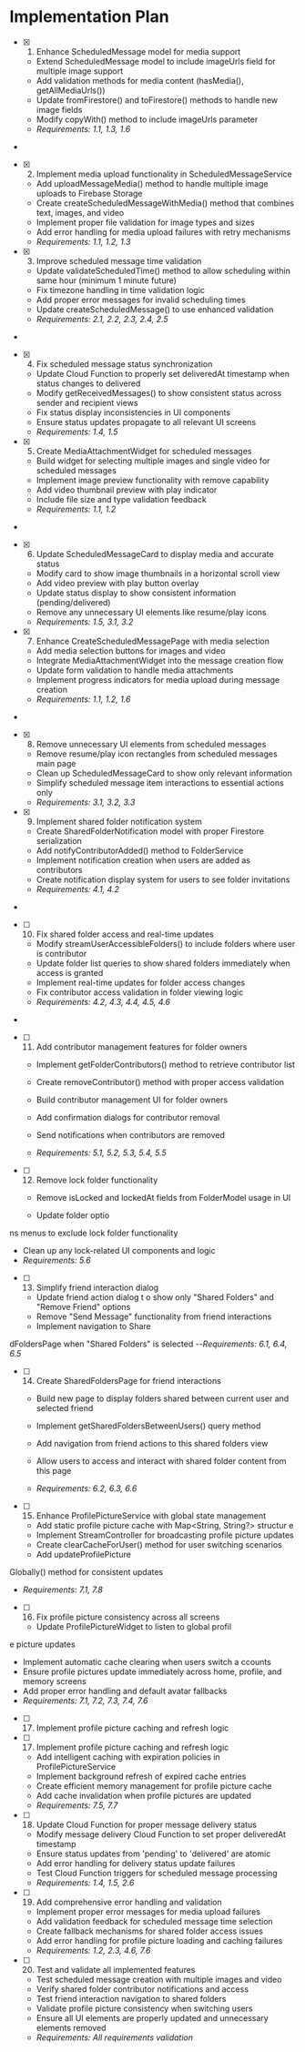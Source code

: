 # Implementation Plan

- [x] 1. Enhance ScheduledMessage model for media support





  - Extend ScheduledMessage model to include imageUrls field for multiple image support
  - Add validation methods for media content (hasMedia(), getAllMediaUrls())
  - Update fromFirestore() and toFirestore() methods to handle new image fields
  - Modify copyWith() method to include imageUrls parameter
  - _Requirements: 1.1, 1.3, 1.6_
-

- [x] 2. Implement media upload functionality in ScheduledMessageService




  - Add uploadMessageMedia() method to handle multiple image uploads to Firebase Storage
  - Create createScheduledMessageWithMedia() method that combines text, images, and video
  - Implement proper file validation for image types and sizes
  - Add error handling for media upload failures with retry mechanisms
  - _Requirements: 1.1, 1.2, 1.3_

- [x] 3. Improve scheduled message time validation





  - Update validateScheduledTime() method to allow scheduling within same hour (minimum 1 minute future)
  - Fix timezone handling in time validation logic
  - Add proper error messages for invalid scheduling times
  - Update createScheduledMessage() to use enhanced validation
  - _Requirements: 2.1, 2.2, 2.3, 2.4, 2.5_
-

- [x] 4. Fix scheduled message status synchronization




  - Update Cloud Function to properly set deliveredAt timestamp when status changes to delivered
  - Modify getReceivedMessages() to show consistent status across sender and recipient views
  - Fix status display inconsistencies in UI components
  - Ensure status updates propagate to all relevant UI screens
  - _Requirements: 1.4, 1.5_

- [x] 5. Create MediaAttachmentWidget for scheduled messages





  - Build widget for selecting multiple images and single video for scheduled messages
  - Implement image preview functionality with remove capability
  - Add video thumbnail preview with play indicator
  - Include file size and type validation feedback
  - _Requirements: 1.1, 1.2_
-

- [x] 6. Update ScheduledMessageCard to display media and accurate status




  - Modify card to show image thumbnails in a horizontal scroll view
  - Add video preview with play button overlay
  - Update status display to show consistent information (pending/delivered)
  - Remove any unnecessary UI elements like resume/play icons
  - _Requirements: 1.5, 3.1, 3.2_

- [x] 7. Enhance CreateScheduledMessagePage with media selection





  - Add media selection buttons for images and video
  - Integrate MediaAttachmentWidget into the message creation flow
  - Update form validation to handle media attachments
  - Implement progress indicators for media upload during message creation
  - _Requirements: 1.1, 1.2, 1.6_
-

- [x] 8. Remove unnecessary UI elements from scheduled messages




  - Remove resume/play icon rectangles from scheduled messages main page
  - Clean up ScheduledMessageCard to show only relevant information
  - Simplify scheduled message item interactions to essential actions only
  - _Requirements: 3.1, 3.2, 3.3_

- [x] 9. Implement shared folder notification system





  - Create SharedFolderNotification model with proper Firestore serialization
  - Add notifyContributorAdded() method to FolderService
  - Implement notification creation when users are added as contributors
  - Create notification display system for users to see folder invitations
  - _Requirements: 4.1, 4.2_
-

- [ ] 10. Fix shared folder access and real-time updates



  - Modify streamUserAccessibleFolders() to include folders where user is contributor
  - Update folder list queries to show shared folders immediately when access is granted
  - Implement real-time updates for folder access changes
  - Fix contributor access validation in folder viewing logic
  - _Requirements: 4.2, 4.3, 4.4, 4.5, 4.6_
-


- [ ] 11. Add contributor management features for folder owners

  - Implement getFolderContributors() method to retrieve contributor list
  - Create removeContributor() method with proper access validation
  - Build contributor management UI for folder owners
  - Add confirmation dialogs for contributor removal
  - Send notifications when contributors are removed

  - _Requirements: 5.1, 5.2, 5.3, 5.4, 5.5_


- [ ] 12. Remove lock folder functionality

  - Remove isLocked and lockedAt fields from FolderModel usage in UI

  - Update folder optio

ns menus to exclude lock folder functionality
  - Clean up any lock-related UI components and logic
  - _Requirements: 5.6_


- [ ] 13. Simplify friend interaction dialog


  - Update friend action dialog t
o show only "Shared Folders" and "Remove Friend" options
  - Remove "Send Message" functionality from friend interactions
  - Implement navigation to Share

dFoldersPage when "Shared Folders" is selected
  --_Requirements: 6.1, 6.4, 6.5_


- [ ] 14. Create SharedFoldersPage for friend interactions

  - Build new page to display folders shared between current user and selected friend

  - Implement getSharedFoldersBetweenUsers() query method

  - Add navigation from friend actions to this shared folders view
  - Allow users to access and interact with shared folder content from this page
  - _Requirements: 6.2, 6.3, 6.6_



- [ ] 15. Enhance ProfilePictureService with global state management

  - Add static profile picture cache with Map<String, String?> structur
e
  - Implement StreamController for broadcasting profile picture updates
  - Create clearCacheForUser() method for user switching scenarios
  - Add updateProfilePicture

Globally() method for consistent updates
  - _Requirements: 7.1, 7.8_

- [ ] 16. Fix profile picture consistency across all screens


  - Update ProfilePictureWidget to listen to global profil

e picture updates
  - Implement automatic cache clearing when users switch a
ccounts
  - Ensure profile pictures update immediately across home, profile, and memory screens
  - Add proper error handling and default avatar fallbacks
  - _Requirements: 7.1, 7.2, 7.3, 7.4, 7.6_
- [ ] 17. Implement profile picture caching and refresh logic


- [ ] 17. Implement profile picture caching and refresh logic

  - Add intelligent caching with expiration policies in ProfilePictureService
  - Implement background refresh of expired cache entries
  - Create efficient memory management for profile picture cache
  - Add cache invalidation when profile pictures are updated
  - _Requirements: 7.5, 7.7_

- [ ] 18. Update Cloud Function for proper message delivery status

  - Modify message delivery Cloud Function to set proper deliveredAt timestamp
  - Ensure status updates from 'pending' to 'delivered' are atomic
  - Add error handling for delivery status update failures
  - Test Cloud Function triggers for scheduled message processing
  - _Requirements: 1.4, 1.5, 2.6_

- [ ] 19. Add comprehensive error handling and validation

  - Implement proper error messages for media upload failures
  - Add validation feedback for scheduled message time selection
  - Create fallback mechanisms for shared folder access issues
  - Add error handling for profile picture loading and caching failures
  - _Requirements: 1.2, 2.3, 4.6, 7.6_

- [ ] 20. Test and validate all implemented features

  - Test scheduled message creation with multiple images and video
  - Verify shared folder contributor notifications and access
  - Test friend interaction navigation to shared folders
  - Validate profile picture consistency when switching users
  - Ensure all UI elements are properly updated and unnecessary elements removed
  - _Requirements: All requirements validation_